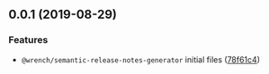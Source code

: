 ## 0.0.1 (2019-08-29)


### Features

* `@wrench/semantic-release-notes-generator` initial files ([78f61c4](https://github.com/gavar/wrench/commit/78f61c4))
